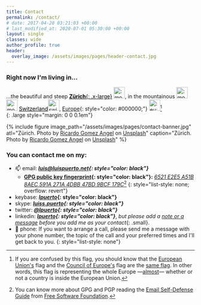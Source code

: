 ```yaml
---
title: Contact
permalink: /contact/
# date: 2017-04-20 03:21:03 +00:00
# last_modified_at: 2020-07-01 05:30:00 +00:00
layout: single
classes: wide
author_profile: true
header:
  overlay_image: /assets/images/pages/header-contact.jpg
---
```


### Right now I'm living in...

...the beautiful and steep <a style="color: #000000;" href="https://en.wikipedia.org/wiki/Zürich">**Zürich**{: .x-large}</a> <img class="emoji-img" title=":mountain_railway:" alt=":mountain_railway:" src="https://emojipedia-us.s3.dualstack.us-west-1.amazonaws.com/thumbs/240/apple/237/mountain-railway_1f69e.png" height="30" width="30">, in the mountainous <img class="emoji-img" title=":mountain_snow:" alt=":mountain_snow:" src="https://emojipedia-us.s3.dualstack.us-west-1.amazonaws.com/thumbs/240/apple/237/snow-capped-mountain_1f3d4.png" height="30" width="30"><img class="emoji-img" title=":mountain_cableway:" alt=":mountain_cableway:" src="https://emojipedia-us.s3.dualstack.us-west-1.amazonaws.com/thumbs/240/apple/237/mountain-cableway_1f6a0.png" height="30" width="30"> <a style="color: #000000;" href="https://en.wikipedia.org/wiki/Switzerland">Switzerland</a><img class="emoji-img" title=":switzerland::" alt=":switzerland::" src="https://emojipedia-us.s3.dualstack.us-west-1.amazonaws.com/thumbs/240/apple/237/flag-for-switzerland_1f1e8-1f1ed.png" height="30" width="30">, [Europe](https://en.wikipedia.org/wiki/Europe){: style="color: #000000;"} <img class="emoji-img" title=":eu:" alt=":eu:" src="https://github.githubassets.com/images/icons/emoji/unicode/1f1ea-1f1fa.png" height="30" width="30">[^1]  
{: .large style="margin: 0 0 0.1em"}


{% include figure image_path="/assets/images/pages/contact-banner.jpg" atl="Zürich. Photo by [Ricardo Gomez Angel](https://unsplash.com/@ripato?utm_source=unsplash&utm_medium=referral&utm_content=creditCopyText) on [Unsplash](https://unsplash.com/photos/Qgph3PrfOFY)" caption="Zürich. Photo by [Ricardo Gomez Angel](https://unsplash.com/@ripato?utm_source=unsplash&utm_medium=referral&utm_content=creditCopyText) on [Unsplash](https://unsplash.com/photos/Qgph3PrfOFY)" %}



### You can contact me on my:

- :mailbox: email: ***[luis@luispuerto.net](mailto:luis@luispuerto.net){: style="color: black"}***  
    + <i class="fas fa-fingerprint"></i> **[GPG public key fingerprint](https://en.wikipedia.org/wiki/Public_key_fingerprint){: style="color: black"}:** *[6521 E2E5 A51B 8AEC 591A 271A 4DBB 47BD 9BCF 179C](https://keys.openpgp.org/search?q=6521E2E5A51B8AEC591A271A4DBB47BD9BCF179C)*[^2] 
    {: style="list-style: none; overflow: revert"}
- <i class="fab fa-keybase" style="color: #3663ea"></i> keybase: **[_lpuerto_](https://keybase.io/lpuerto/chat){: style="color: black"}**
- <i class="fab fa-skype" style="color: #00AFF0"></i> skype: ***[luiss.puerto](skype:luiss.puerto?chat){: style="color: black"}***
- <i class="fab fa-twitter"></i> twitter: ***[@lpuerto](https://twitter.com/lpuerto){: style="color: black"}***   
- <i class="fab fa-linkedin"></i> linkedin: ***[lpuerto](https://www.linkedin.com/in/lpuerto){: style="color: black"}***, _but please add a [note or a message](/blog/2019/02/21/no-message-no-connection-in-linkedin/) before you add me as your contact_{: .small}.
- :iphone: phone: If you want to arrange a call, please send me a message with your phone number, the topic of the call and your preferred times and I'll get back to you. 
{: style="list-style: none"}

[^1]: If you are confused by this flag, you should know that the [European Union's][EU] flag and the [Council of Europe's][CouncilOfEurope] flag are the [same flag][EuropeFlag]. In other words, this flag is representing the whole Europe —[almost][]— whether or not a country is inside the European Union. 
[^2]: You can know more about GPG and PGP reading the [Email Self-Defense Guide](https://emailselfdefense.fsf.org/en/index.html) from [Free Software Foundation](https://www.fsf.org).


[EuropeFlag]: https://en.wikipedia.org/wiki/Flag_of_Europe
[CouncilOfEurope]: https://en.wikipedia.org/wiki/Council_of_Europe
[EU]: https://en.wikipedia.org/wiki/European_Union
[almost]: https://en.wikipedia.org/wiki/Council_of_Europe#Member_states,_observers,_partners
